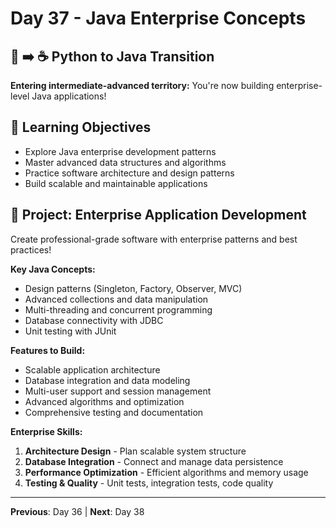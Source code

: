 # Day 37 - Java Enterprise Concepts

## 🐍 ➡️ ☕ Python to Java Transition

**Entering intermediate-advanced territory:** You're now building enterprise-level Java applications!

## 🎯 Learning Objectives
- Explore Java enterprise development patterns
- Master advanced data structures and algorithms
- Practice software architecture and design patterns
- Build scalable and maintainable applications

## 🚀 Project: Enterprise Application Development
Create professional-grade software with enterprise patterns and best practices!

**Key Java Concepts:**
- Design patterns (Singleton, Factory, Observer, MVC)
- Advanced collections and data manipulation
- Multi-threading and concurrent programming
- Database connectivity with JDBC
- Unit testing with JUnit

**Features to Build:**
- Scalable application architecture
- Database integration and data modeling
- Multi-user support and session management
- Advanced algorithms and optimization
- Comprehensive testing and documentation

**Enterprise Skills:**
1. **Architecture Design** - Plan scalable system structure
2. **Database Integration** - Connect and manage data persistence
3. **Performance Optimization** - Efficient algorithms and memory usage
4. **Testing & Quality** - Unit tests, integration tests, code quality

---
**Previous**: Day 36 | **Next**: Day 38

